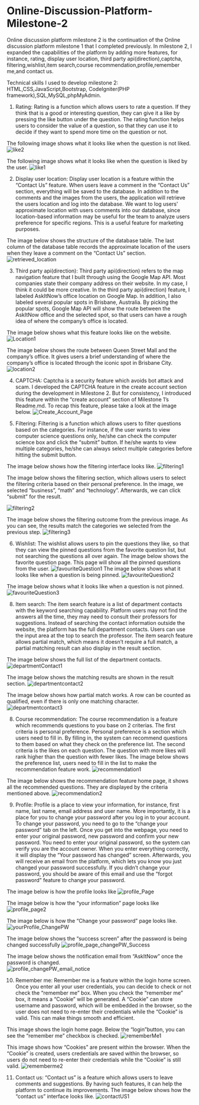# Online-Discussion-Platform-Milestone-2

Online discussion platform milestone 2 is the continuation of the Online discussion platform milestone 1 that I completed previously. In milestone 2, I expanded the capabilities of the platform by adding more features, for instance, rating, display user location, third party api(direction),captcha, filtering,wishlist,item search,course recommendation,profile,remember me,and contact us.

Technical skills I used to develop milestone 2: HTML,CSS,JavaScript,Bootstrap, CodeIgniter(PHP framework),SQL,MySQL,phpMyAdmin.

1. Rating: Rating is a function which allows users to rate a question. If they think that is a good or interesting question, they can give it a like by pressing the like button under the question. The rating function helps users to consider the value of a question, so that they can use it to decide if they want to spend more time on the question or not.

The following image shows what it looks like when the question is not liked.
![like2](https://github.com/jefjefhui/Online-Discussion-Platform-Milestone-2/assets/73283123/dbbf060a-b83b-46b9-8483-1077693e1783)

The following image shows what it looks like when the question is liked by the user. 
![like1](https://github.com/jefjefhui/Online-Discussion-Platform-Milestone-2/assets/73283123/f164c0b4-f60e-4f8c-b7d5-f48a8ecb53f2)

2. Display user location: Display user location is a feature within the “Contact Us” feature. When users leave a comment in the “Contact Us” section, everything will be saved to the database. In addition to the comments and the images from the users, the application will retrieve the users location and log into the database. We want to log users' approximate location with users comments into our database, since location-based information may be useful for the team to analyze users preference for specific regions. This is a useful feature for marketing purposes.

The image below shows the structure of the database table. The last column of the database table records the approximate location of the users when they leave a comment on the “Contact Us” section.
![retrieved_location](https://github.com/jefjefhui/Online-Discussion-Platform-Milestone-2/assets/73283123/cb846b60-7168-418e-b49f-dc425ec01bed)


3. Third party api(direction): Third party api(direction) refers to the map navigation feature that I built through using the Google Map API. Most companies state their company address on their website. In my case, I think it could be more creative. In the third party api(direction) feature, I labeled AskItNow’s office location on Google Map. In addition, I also labeled several popular spots in Brisbane, Australia. By picking the popular spots, Google Map API will show the route between the AskItNow office and the selected spot, so that users can have a rough idea of where the company’s office is located.

The image below shows what this feature looks like on the website.
![Location1](https://github.com/jefjefhui/Online-Discussion-Platform-Milestone-2/assets/73283123/284785d1-f28e-4009-950a-1a444b345009)

The image below shows the route between Queen Street Mall and the company’s office. It gives users a brief understanding of where the company’s office is located through the iconic spot in Brisbane City.
![location2](https://github.com/jefjefhui/Online-Discussion-Platform-Milestone-2/assets/73283123/4575fbaa-a0a1-4302-a7b1-ed98c54a0bd5)


4. CAPTCHA: Captcha is a security feature which avoids bot attack and scam. I developed the CAPTCHA feature in the create account section during the development in Milestone 2. But for consistency, I introduced this feature within the “create account” section of Milestone 1’s Readme.md. To recap this feature, please take a look at the image below.
![Create_Account_Page](https://github.com/jefjefhui/Online-Discussion-Platform-Milestone-2/assets/73283123/ab7381c9-470c-45b9-bdeb-35ff2799c61b)

5. Filtering: Filtering is a function which allows users to filter questions based on the categories. For instance, if the user wants to view computer science questions only, he/she can check the computer science box and click the “submit” button. If he/she wants to view multiple categories, he/she can always select multiple categories before hitting the submit button.

The image below shows how the filtering interface looks like.
![filtering1](https://github.com/jefjefhui/Online-Discussion-Platform-Milestone-2/assets/73283123/0c027f4f-5b76-4af5-b851-8a9e178264f9)

The image below shows the filtering section, which allows users to select the filtering criteria based on their personal preference. In the image, we selected “business”, “math” and “technology”. Afterwards, we can click “submit” for the result. 

![filtering2](https://github.com/jefjefhui/Online-Discussion-Platform-Milestone-2/assets/73283123/00dac3f9-b0c8-4a7a-a21a-4aecc3b5e4f0)

The image below shows the filtering outcome from the previous image. As you can see, the results match the categories we selected from the previous step.
![filtering3](https://github.com/jefjefhui/Online-Discussion-Platform-Milestone-2/assets/73283123/101e2678-f37a-451b-b52d-26ff52bc5f23)


6. Wishlist: The wishlist allows users to pin the questions they like, so that they can view the pinned questions from the favorite question list, but not searching the questions all over again. 
The image below shows the favorite question page. This page will show all the pinned questions from the user.
![favouriteQuestion1](https://github.com/jefjefhui/Online-Discussion-Platform-Milestone-2/assets/73283123/39bdc3e4-6e4a-44e0-827f-6a1333fb0fb7)
The image below shows what it looks like when a question is being pinned.
![favouriteQuestion2](https://github.com/jefjefhui/Online-Discussion-Platform-Milestone-2/assets/73283123/798c9ebc-e5e6-4e3c-af48-8b6588901a07)

The image below shows what it looks like when a question is not pinned. 
![favouriteQuestion3](https://github.com/jefjefhui/Online-Discussion-Platform-Milestone-2/assets/73283123/1b920250-1531-46fe-bf38-9d2b605f19b9)

8. Item search: The item search feature is a list of department contacts with the keyword searching capability. Platform users may not find the answers all the time, they may need to consult their professors for suggestions. Instead of searching the contact information outside the website, the platform has the full department contacts. Users can use the input area at the top to search the professor. The item search feature allows partial match, which means it doesn’t require a full match, a partial matching result can also display in the result section. 

The image below shows the full list of the department contacts. 
![departmentContact1](https://github.com/jefjefhui/Online-Discussion-Platform-Milestone-2/assets/73283123/27cae9b6-1849-47c1-867b-09339a43f739)

The image below shows the matching results are shown in the result section.
![departmentcontact2](https://github.com/jefjefhui/Online-Discussion-Platform-Milestone-2/assets/73283123/4ccdf81d-7b9f-42d8-852c-f53a5936482c)

The image below shows how partial match works. A row can be counted as qualified, even if there is only one matching character.
![departmentcontact3](https://github.com/jefjefhui/Online-Discussion-Platform-Milestone-2/assets/73283123/7a9056d2-1c0d-4d89-9584-ae8527d52193)


8. Course recommendation: The course recommendation is a feature which recommends questions to you base on 2 criterias. The first criteria is personal preference. Personal preference is a section which users need to fill in. By filling in, the system can recommend questions to them based on what they check on the preference list. The second criteria is the likes on each question. The question with more likes will rank higher than the question with fewer likes. 
The image below shows the preference list, users need to fill in the list to make the recommendation feature work. 
![recommendation1](https://github.com/jefjefhui/Online-Discussion-Platform-Milestone-2/assets/73283123/4f227153-383d-46cc-aabc-64c6410a7758)

The image below shows the recommendation feature home page, it shows all the recommended questions. They are displayed by the criteria mentioned above.
![recommendation2](https://github.com/jefjefhui/Online-Discussion-Platform-Milestone-2/assets/73283123/66eb16a7-9dca-416e-b77b-aa9848bd45a0)


9. Profile: Profile is a place to view your information, for instance, first name, last name, email address and user name. More importantly, it is a place for you to change your password after you log in to your account. To change your password, you need to go to the “change your password” tab on the left. Once you get into the webpage, you need to enter your original password, new password and confirm your new password. You need to enter your original password, so the system can verify you are the account owner. When you enter everything correctly, it will display the “Your password has changed” screen. Afterwards, you will receive an email from the platform, which lets you know you just changed your password successfully. If you didn’t change your password, you should be aware of this email and use the “forgot password” feature to change your password. 

The image below is how the profile looks like 
![profile_Page](https://github.com/jefjefhui/Online-Discussion-Platform-Milestone-2/assets/73283123/f92fbd39-1c3e-471e-942f-1b98633c14d4)

The image below is how the “your information” page looks like
![profile_page2](https://github.com/jefjefhui/Online-Discussion-Platform-Milestone-2/assets/73283123/e62eb00d-440a-406a-810b-f43fe3bb6af4)

The image below is how the “Change your password” page looks like.
![yourProfile_ChangePW](https://github.com/jefjefhui/Online-Discussion-Platform-Milestone-2/assets/73283123/eadbb2a1-c1c9-4fc6-b6a0-6b90686f2397)

The image below shows the “success screen” after the password is being changed successfully
![profile_page_changePW_Success](https://github.com/jefjefhui/Online-Discussion-Platform-Milestone-2/assets/73283123/d4829489-69a7-474e-ae4b-066b0127bc8b)

The image below shows the notification email from “AskItNow” once the password is changed.  
![profile_changePW_email_notice](https://github.com/jefjefhui/Online-Discussion-Platform-Milestone-2/assets/73283123/96f525a3-c092-459f-bbde-fa17a6fe280f)

10. Remember me: Remember me is a feature within the login home screen. Once you enter all your user credentials, you can decide to check or not check the “remember me” box. When you check the “remember me” box, it means a “Cookie” will be generated. A “Cookie” can store username and password, which will be embedded in the browser, so the user does not need to re-enter their credentials while the “Cookie” is valid. This can make things smooth and efficient. 

This image shows the login home page. Below the “login”button, you can see the “remember me” checkbox is checked.
![rememberMe1](https://github.com/jefjefhui/Online-Discussion-Platform-Milestone-2/assets/73283123/4b3c415d-5797-4d0a-aa36-ccac4c65b8bc)

This image shows how “Cookies” are present within the browser. When the “Cookie” is created, users credentials are saved within the browser, so users do not need to re-enter their credentials while the “Cookie” is still valid.
![rememberme2](https://github.com/jefjefhui/Online-Discussion-Platform-Milestone-2/assets/73283123/aceda49c-da43-4049-a159-192159e3b195)

11. Contact us: “Contact us” is a feature which allows users to leave comments and suggestions. By having such features, it can help the platform to continue its improvements.
The image below shows how the “contact us” interface looks like. 
![contactUS1](https://github.com/jefjefhui/Online-Discussion-Platform-Milestone-2/assets/73283123/cb85106d-3173-4aa8-9c1f-2bf046df7eaf)






















